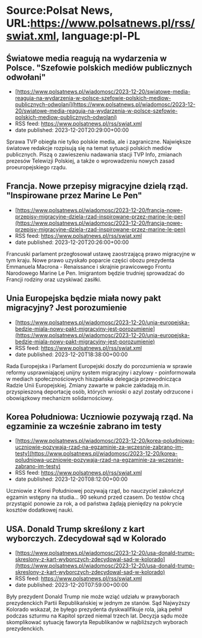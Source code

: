 # Source:Polsat News, URL:https://www.polsatnews.pl/rss/swiat.xml, language:pl-PL

## Światowe media reagują na wydarzenia w Polsce. "Szefowie polskich mediów publicznych odwołani"
 - [https://www.polsatnews.pl/wiadomosc/2023-12-20/swiatowe-media-reaguja-na-wydarzenia-w-polsce-szefowie-polskich-mediow-publicznych-odwolani](https://www.polsatnews.pl/wiadomosc/2023-12-20/swiatowe-media-reaguja-na-wydarzenia-w-polsce-szefowie-polskich-mediow-publicznych-odwolani)
 - RSS feed: https://www.polsatnews.pl/rss/swiat.xml
 - date published: 2023-12-20T20:29:00+00:00

Sprawa TVP obiegła nie tylko polskie media, ale i zagraniczne. Największe światowe redakcje rozpisują się na temat sytuacji polskich mediów publicznych. Piszą o zawieszeniu nadawania stacji TVP Info, zmianach prezesów Telewizji Polskiej, a także o wprowadzeniu nowych zasad proeuropejskiego rządu.

## Francja. Nowe przepisy migracyjne dzielą rząd. "Inspirowane przez Marine Le Pen"
 - [https://www.polsatnews.pl/wiadomosc/2023-12-20/francja-nowe-przepisy-migracyjne-dziela-rzad-inspirowane-przez-marine-le-pen](https://www.polsatnews.pl/wiadomosc/2023-12-20/francja-nowe-przepisy-migracyjne-dziela-rzad-inspirowane-przez-marine-le-pen)
 - RSS feed: https://www.polsatnews.pl/rss/swiat.xml
 - date published: 2023-12-20T20:26:00+00:00

Francuski parlament przegłosował ustawę zaostrzającą prawo migracyjne w tym kraju. Nowe prawo uzyskało poparcie części obozu prezydenta Emmanuela Macrona - Renaissance i skrajnie prawicowego Frontu Narodowego Marine Le Pen. Imigrantom będzie trudniej sprowadzać do Francji rodziny oraz uzyskiwać zasiłki.

## Unia Europejska będzie miała nowy pakt migracyjny? Jest porozumienie
 - [https://www.polsatnews.pl/wiadomosc/2023-12-20/unia-europejska-bedzie-miala-nowy-pakt-migracyjny-jest-porozumienie](https://www.polsatnews.pl/wiadomosc/2023-12-20/unia-europejska-bedzie-miala-nowy-pakt-migracyjny-jest-porozumienie)
 - RSS feed: https://www.polsatnews.pl/rss/swiat.xml
 - date published: 2023-12-20T18:38:00+00:00

Rada Europejska i Parlament Europejski doszły do porozumienia w sprawie reformy usprawniającej unijny system migracyjny i azylowy - poinformowała w mediach społecznościowych hiszpańska delegacja przewodnicząca Radzie Unii Europejskiej. Zmiany zawarte w pakcie zakładają m.in. przyspieszoną deportację osób, których wnioski o azyl zostały odrzucone i obowiązkowy mechanizm solidarnościowy.

## Korea Południowa: Uczniowie pozywają rząd. Na egzaminie za wcześnie zabrano im testy
 - [https://www.polsatnews.pl/wiadomosc/2023-12-20/korea-poludniowa-uczniowie-pozywaja-rzad-na-egzaminie-za-wczesnie-zabrano-im-testy](https://www.polsatnews.pl/wiadomosc/2023-12-20/korea-poludniowa-uczniowie-pozywaja-rzad-na-egzaminie-za-wczesnie-zabrano-im-testy)
 - RSS feed: https://www.polsatnews.pl/rss/swiat.xml
 - date published: 2023-12-20T08:12:00+00:00

Uczniowie z Korei Południowej pozywają rząd, bo nauczyciel zakończył egzamin wstępny na studia... 90 sekund przed czasem. Do testów chcą przystąpić ponowie za rok, a od państwa żądają pieniędzy na pokrycie kosztów dodatkowej nauki.

## USA. Donald Trump skreślony z kart wyborczych. Zdecydował sąd w Kolorado
 - [https://www.polsatnews.pl/wiadomosc/2023-12-20/usa-donald-trump-skreslony-z-kart-wyborczych-zdecydowal-sad-w-kolorado](https://www.polsatnews.pl/wiadomosc/2023-12-20/usa-donald-trump-skreslony-z-kart-wyborczych-zdecydowal-sad-w-kolorado)
 - RSS feed: https://www.polsatnews.pl/rss/swiat.xml
 - date published: 2023-12-20T07:59:00+00:00

Były prezydent Donald Trump nie może wziąć udziału w prawyborach prezydenckich Partii Republikańskiej w jednym ze stanów. Sąd Najwyższy Kolorado wskazał, że byłego prezydenta dyskwalifikuje rola, jaką pełnił podczas szturmu na Kapitol sprzed niemal trzech lat. Decyzja sądu może skomplikować sytuację faworyta Republikanów w najbliższych wyborach prezydenckich.

